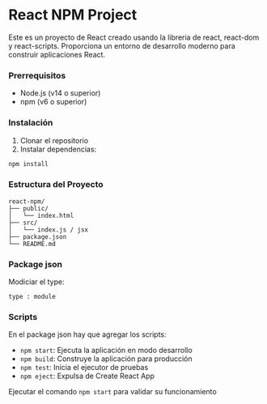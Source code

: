 # React NPM Project

Este es un proyecto de React creado usando la libreria de react, react-dom y react-scripts. 
Proporciona un entorno de desarrollo moderno para construir aplicaciones React.

### Prerrequisitos

- Node.js (v14 o superior)
- npm (v6 o superior)

### Instalación

1. Clonar el repositorio
2. Instalar dependencias:
```bash
npm install
```

### Estructura del Proyecto

```
react-npm/
├── public/
│   └── index.html
├── src/
│   └── index.js / jsx
├── package.json
└── README.md
```


### Package json

Modiciar el type:
```
type : module
```


### Scripts

En el package json hay que agregar los scripts:

- `npm start`: Ejecuta la aplicación en modo desarrollo
- `npm build`: Construye la aplicación para producción
- `npm test`: Inicia el ejecutor de pruebas
- `npm eject`: Expulsa de Create React App


Ejecutar el comando `npm start` para validar su funcionamiento